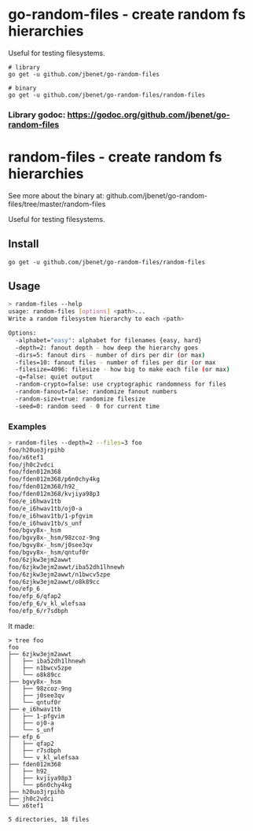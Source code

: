 # go-random-files - create random fs hierarchies

Useful for testing filesystems.


```
# library
go get -u github.com/jbenet/go-random-files

# binary
go get -u github.com/jbenet/go-random-files/random-files
```

### Library godoc: https://godoc.org/github.com/jbenet/go-random-files

# random-files - create random fs hierarchies

See more about the binary at: github.com/jbenet/go-random-files/tree/master/random-files

Useful for testing filesystems.

## Install

```
go get -u github.com/jbenet/go-random-files/random-files
```

## Usage

```sh
> random-files --help
usage: random-files [options] <path>...
Write a random filesystem hierarchy to each <path>

Options:
  -alphabet="easy": alphabet for filenames {easy, hard}
  -depth=2: fanout depth - how deep the hierarchy goes
  -dirs=5: fanout dirs - number of dirs per dir (or max)
  -files=10: fanout files - number of files per dir (or max
  -filesize=4096: filesize - how big to make each file (or max)
  -q=false: quiet output
  -random-crypto=false: use cryptographic randomness for files
  -random-fanout=false: randomize fanout numbers
  -random-size=true: randomize filesize
  -seed=0: random seed - 0 for current time
```

### Examples

```sh
> random-files --depth=2 --files=3 foo
foo/h20uo3jrpihb
foo/x6tef1
foo/jh0c2vdci
foo/fden012m368
foo/fden012m368/p6n0chy4kg
foo/fden012m368/h92_
foo/fden012m368/kvjiya98p3
foo/e_i6hwav1tb
foo/e_i6hwav1tb/oj0-a
foo/e_i6hwav1tb/1-pfgvim
foo/e_i6hwav1tb/s_unf
foo/bgvy8x-_hsm
foo/bgvy8x-_hsm/98zcoz-9ng
foo/bgvy8x-_hsm/j0see3qv
foo/bgvy8x-_hsm/qntuf0r
foo/6zjkw3ejm2awwt
foo/6zjkw3ejm2awwt/iba52dh1lhnewh
foo/6zjkw3ejm2awwt/n1bwcv5zpe
foo/6zjkw3ejm2awwt/o8k89cc
foo/efp_6
foo/efp_6/qfap2
foo/efp_6/v_kl_wlefsaa
foo/efp_6/r7sdbph
```

It made:

```
> tree foo
foo
├── 6zjkw3ejm2awwt
│   ├── iba52dh1lhnewh
│   ├── n1bwcv5zpe
│   └── o8k89cc
├── bgvy8x-_hsm
│   ├── 98zcoz-9ng
│   ├── j0see3qv
│   └── qntuf0r
├── e_i6hwav1tb
│   ├── 1-pfgvim
│   ├── oj0-a
│   └── s_unf
├── efp_6
│   ├── qfap2
│   ├── r7sdbph
│   └── v_kl_wlefsaa
├── fden012m368
│   ├── h92_
│   ├── kvjiya98p3
│   └── p6n0chy4kg
├── h20uo3jrpihb
├── jh0c2vdci
└── x6tef1

5 directories, 18 files
```

